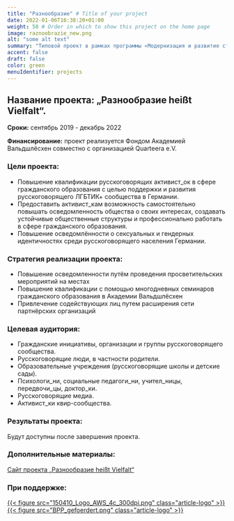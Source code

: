 ```yaml
---
title: "Разнообразие" # Title of your project
date: 2022-01-06T16:38:20+01:00
weight: 50 # Order in which to show this project on the home page
image: raznoobrazie_new.png
alt: "some alt text"
summary: "Типовой проект в рамках программы «Модернизация и развитие структур гражданского образования для взрослых – усиление и диверсификация» Федерального агентства по гражданскому образованию"
accent: false
draft: false
color: green
menuIdentifier: projects
---
```


##  Название проекта: „Разнообразие heißt Vielfalt“. 

**Сроки:** сентябрь 2019 - декабрь 2022

**Финансирование:** проект реализуется Фондом Академией Вальдшлёсхен совместно с организацией Quarteera e.V.

### Цели проекта:
- Повышение квалификации русскоговорящих активист_ок в сфере гражданского образования с целью поддержки и развития русскоговорящего ЛГБТИК+ сообщества в Германии. 
- Предоставить активист_кам возможность самостоятельно повышать осведомленность общества о своих интересах, создавать устойчивые общественные структуры и профессионально работать в сфере гражданского образования.
- Повышение осведомлённости о сексуальных и гендерных идентичностях среди русскоговорящего населения Германии.

### Стратегия реализации проекта:  
- Повышение осведомленности путём проведения просветительских мероприятий на местах
- Повышение квалификации с помощью многодневных семинаров гражданского образования в Академии Вальдшлёсхен
- Привлечение содействующих лиц путем расширения сети партнёрских организаций

### Целевая аудитория:
- Гражданские инициативы, организации и группы русскоговорящего сообщества.
- Русскоговорящие люди, в частности родители.
- Образовательные учреждения (русскоговорящие школы и детские сады).
- Психологи_ни, социальные педагоги_ни, учител_ницы, передвочи_цы, доктор_ки.
- Русскоговорящие медиа.
- Активист_ки квир-сообщества.

 ### Результаты проекта: 
 Будут доступны после завершения проекта. 

### Дополнительные материалы: 
[Сайт проекта „Разнообразие heißt Vielfalt“](http://raznoobrasije.org/)

###  При поддержке:

[{{< figure src="150410_Logo_AWS_4c_300dpi.png" class="article-logo" >}}](https://www.waldschloesschen.org/de/)
[{{< figure src="BPP_gefoerdert.png" class="article-logo" >}}](https://www.bpb.de/)
